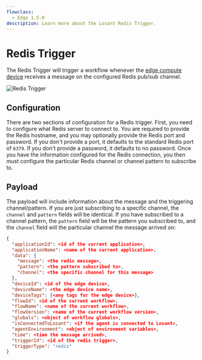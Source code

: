 ```yaml
---
flowclass:
  - Edge 1.5.0
description: Learn more about the Losant Redis Trigger.
---
```


# Redis Trigger

The Redis Trigger will trigger a workflow whenever the [edge compute device](/devices/edge-compute/) receives a message on the configured Redis pub/sub channel.

![Redis Trigger](/images/workflows/triggers/redis-trigger.png "Redis Trigger")

## Configuration

There are two sections of configuration for a Redis trigger. First, you need to configure what Redis server to connect to. You are required to provide the Redis hostname, and you may optionally provide the Redis port and password. If you don't provide a port, it defaults to the standard Redis port of `6379`. If you don't provide a password, it defaults to no password. Once you have the information configured for the Redis connection, you then must configure the particular Redis channel or channel pattern to subscribe to.

## Payload

The payload will include information about the message and the triggering channel/pattern. If you are just subscribing to a specific channel, the `channel` and `pattern` fields will be identical. If you have subscribed to a channel pattern, the `pattern` field will be the pattern you subscribed to, and the `channel` field will the particular channel the message arrived on:

```json
{
  "applicationId": <id of the current application>,
  "applicationName": <name of the current application>,
  "data": {
    "message": <the redis message>,
    "pattern": <the pattern subscribed to>,
    "channel": <the specific channel for this message>
  },
  "deviceId": <id of the edge device>,
  "deviceName": <the edge device name>,
  "deviceTags": {<any tags for the edge device>},
  "flowId": <id of the current workflow>,
  "flowName": <name of the current workflow>,
  "flowVersion": <name of the current workflow version>,
  "globals": <object of workflow globals>,
  "isConnectedToLosant": <if the agent is connected to Losant>,
  "agentEnvironment": <object of environment variables>,
  "time": <time the message arrived>,
  "triggerId": <id of the redis trigger>,
  "triggerType": "redis"
}
```
